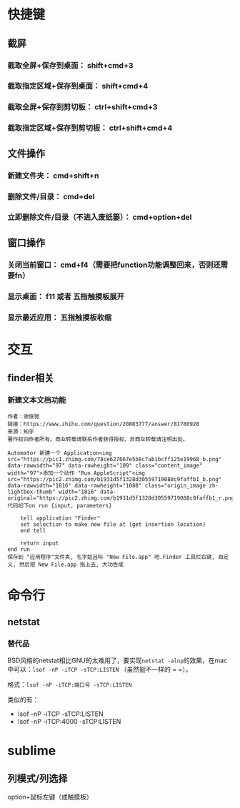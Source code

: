 # 快捷键



## 截屏

### 截取全屏+保存到桌面： shift+cmd+3

### 截取指定区域+保存到桌面： shift+cmd+4

### 截取全屏+保存到剪切板： ctrl+shift+cmd+3

### 截取指定区域+保存到剪切板： ctrl+shift+cmd+4

## 文件操作

### 新建文件夹： cmd+shift+n

### 删除文件/目录： cmd+del

### 立即删除文件/目录（不进入废纸篓）： cmd+option+del

## 窗口操作

### 关闭当前窗口： cmd+f4（需要把function功能调整回来，否则还需要fn）

### 显示桌面： f11 或者 五指触摸板展开

### 显示最近应用： 五指触摸板收缩

# 交互

## finder相关

### 新建文本文档功能

```
作者：谢俊驰
链接：https://www.zhihu.com/question/20883777/answer/81780928
来源：知乎
著作权归作者所有。商业转载请联系作者获得授权，非商业转载请注明出处。

Automator 新建一个 Application<img src="https://pic1.zhimg.com/78ce627667e5b8c7ab1bcff125e19968_b.png" data-rawwidth="97" data-rawheight="109" class="content_image" width="97">添加一个动作 "Run AppleScript"<img src="https://pic2.zhimg.com/b1931d5f1328d30559719088c9faffb1_b.png" data-rawwidth="1816" data-rawheight="1088" class="origin_image zh-lightbox-thumb" width="1816" data-original="https://pic2.zhimg.com/b1931d5f1328d30559719088c9faffb1_r.png">代码如下on run {input, parameters}

	tell application "Finder"
	set selection to make new file at (get insertion location)
	end tell

	return input
end run
保存到 "应用程序"文件夹, 名字姑且叫 "New File.app" 吧.Finder 工具栏右键, 自定义, 然后把 New File.app 拖上去, 大功告成
```



# 命令行

## netstat

### 替代品

BSD风格的netstat相比GNU的太难用了，要实现`netstat -alnp`的效果，在mac中可以：`lsof -nP -iTCP -sTCP:LISTEN` （虽然挺不一样的 = =）。

格式：`lsof -nP -iTCP:端口号 -sTCP:LISTEN`

类似的有：

* lsof -nP -iTCP -sTCP:LISTEN
* lsof -nP -iTCP:4000 -sTCP:LISTEN



# sublime

## 列模式/列选择

option+鼠标左键（或触摸板）





